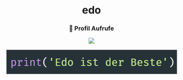 <h1 align="center">edo</h1>

<div align=center>
  <h3><b>📍 Profil Aufrufe</b></h3>
</div>

<p align="center" >
  <img src="https://profile-counter.glitch.me/edoderg/count.svg" />  
  
<p align="center" >
<img src="https://github.com/edoderg/edoderg/blob/main/edo1.png"/>
  
<br>
<br>
